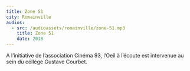 ```yaml
---
title: Zone 51
city: Romainville
audios:
  - src: /audioassets/romainville/zone-51.mp3
    title: Zone 51
    date: 2018
---
```


A l’initiative de l’association Cinéma 93, l’Oeil à l’écoute est intervenue au sein du collège Gustave Courbet.
